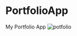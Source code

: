 # PortfolioApp
My Portfolio App
![potfolio](https://user-images.githubusercontent.com/41521163/79858481-6554ac80-83c7-11ea-9503-dbc55bdcf6a2.png)
